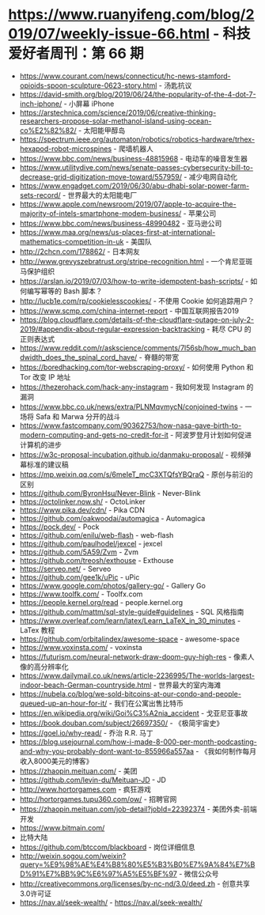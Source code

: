 # https://www.ruanyifeng.com/blog/2019/07/weekly-issue-66.html - 科技爱好者周刊：第 66 期

- https://www.courant.com/news/connecticut/hc-news-stamford-opioids-spoon-sculpture-0623-story.html - 汤匙抗议
- https://david-smith.org/blog/2019/06/24/the-popularity-of-the-4-dot-7-inch-iphone/ - 小屏幕 iPhone
- https://arstechnica.com/science/2019/06/creative-thinking-researchers-propose-solar-methanol-island-using-ocean-co%E2%82%82/ - 太阳能甲醇岛
- https://spectrum.ieee.org/automaton/robotics/robotics-hardware/trhex-hexapod-robot-microspines - 爬墙机器人
- https://www.bbc.com/news/business-48815968 - 电动车的噪音发生器
- https://www.utilitydive.com/news/senate-passes-cybersecurity-bill-to-decrease-grid-digitization-move-toward/557959/ - 减少电网自动化
- https://www.engadget.com/2019/06/30/abu-dhabi-solar-power-farm-sets-record/ - 世界最大的太阳能电厂
- https://www.apple.com/newsroom/2019/07/apple-to-acquire-the-majority-of-intels-smartphone-modem-business/ - 苹果公司
- https://www.bbc.com/news/business-48990482 - 亚马逊公司
- https://www.maa.org/news/us-places-first-at-international-mathematics-competition-in-uk - 美国队
- http://2chcn.com/178862/ - 日本网友
- http://www.grevyszebratrust.org/stripe-recognition.html - 一个肯尼亚斑马保护组织
- https://arslan.io/2019/07/03/how-to-write-idempotent-bash-scripts/ - 如何编写幂等的 Bash 脚本？
- http://lucb1e.com/rp/cookielesscookies/ - 不使用 Cookie 如何追踪用户？
- https://www.scmp.com/china-internet-report - 中国互联网报告2019
- https://blog.cloudflare.com/details-of-the-cloudflare-outage-on-july-2-2019/#appendix-about-regular-expression-backtracking - 耗尽 CPU 的正则表达式
- https://www.reddit.com/r/askscience/comments/7l56sb/how_much_bandwidth_does_the_spinal_cord_have/ - 脊髓的带宽
- https://boredhacking.com/tor-webscraping-proxy/ - 如何使用 Python 和 Tor 改变 IP 地址
- https://thezerohack.com/hack-any-instagram - 我如何发现 Instagram 的漏洞
- https://www.bbc.co.uk/news/extra/PLNMqvmycN/conjoined-twins - 一场将 Safa 和 Marwa 分开的战斗
- https://www.fastcompany.com/90362753/how-nasa-gave-birth-to-modern-computing-and-gets-no-credit-for-it - 阿波罗登月计划如何促进计算机的进步
- https://w3c-proposal-incubation.github.io/danmaku-proposal/ - 视频弹幕标准的建议稿
- https://mp.weixin.qq.com/s/6meIeT_mcC3XTQfsYBQraQ - 原创与前沿的区别
- https://github.com/ByronHsu/Never-Blink - Never-Blink
- https://octolinker.now.sh/ - OctoLinker
- https://www.pika.dev/cdn/ - Pika CDN
- https://github.com/oakwoodai/automagica - Automagica
- https://pock.dev/ - Pock
- https://github.com/enilu/web-flash - web-flash
- https://github.com/paulhodel/jexcel - jexcel
- https://github.com/5A59/Zvm - Zvm
- https://github.com/treosh/exthouse - Exthouse
- https://serveo.net/ - Serveo
- https://github.com/gee1k/uPic - uPic
- https://www.google.com/photos/gallery-go/ - Gallery Go
- https://www.toolfk.com/ - Toolfx.com
- https://people.kernel.org/read - people.kernel.org
- https://github.com/mattm/sql-style-guide#guidelines - SQL 风格指南
- https://www.overleaf.com/learn/latex/Learn_LaTeX_in_30_minutes - LaTex 教程
- https://github.com/orbitalindex/awesome-space - awesome-space
- https://www.voxinsta.com/ - voxinsta
- https://futurism.com/neural-network-draw-doom-guy-high-res - 像素人像的高分辨率化
- https://www.dailymail.co.uk/news/article-2236995/The-worlds-largest-indoor-beach-German-countryside.html - 世界最大的室内海滩
- https://nubela.co/blog/we-sold-bitcoins-at-our-condo-and-people-queued-up-an-hour-for-it/ - 我们在公寓出售比特币
- https://en.wikipedia.org/wiki/Goi%C3%A2nia_accident - 戈亚尼亚事故
- https://book.douban.com/subject/26697350/ - 《极简宇宙史》
- https://goel.io/why-read/ - 乔治 R.R. 马丁
- https://blog.usejournal.com/how-i-made-8-000-per-month-podcasting-and-why-you-probably-dont-want-to-855966a557aa - 《我如何制作每月收入8000美元的博客》
- https://zhaopin.meituan.com/ - 美团
- https://github.com/levin-du/Meituan-JD - JD
- http://www.hortorgames.com - 疯狂游戏
- http://hortorgames.tupu360.com/ow/ - 招聘官网
- https://zhaopin.meituan.com/job-detail?jobId=22392374 - 美团外卖-前端开发
- https://www.bitmain.com/ 
 - 比特大陆
- https://github.com/btccom/blackboard - 岗位详细信息
- http://weixin.sogou.com/weixin?query=%E9%98%AE%E4%B8%80%E5%B3%B0%E7%9A%84%E7%BD%91%E7%BB%9C%E6%97%A5%E5%BF%97 - 微信公众号
- http://creativecommons.org/licenses/by-nc-nd/3.0/deed.zh - 创意共享3.0许可证
- https://nav.al/seek-wealth/ - https://nav.al/seek-wealth/